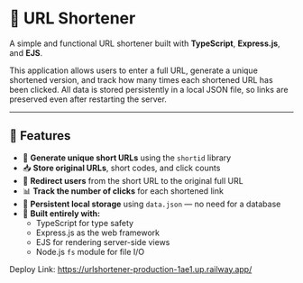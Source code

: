 # 🔗 URL Shortener

A simple and functional URL shortener built with **TypeScript**, **Express.js**, and **EJS**.

This application allows users to enter a full URL, generate a unique shortened version, and track how many times each shortened URL has been clicked. All data is stored persistently in a local JSON file, so links are preserved even after restarting the server.

---

## 📸 Features

- 🔐 **Generate unique short URLs** using the `shortid` library
- 📥 **Store original URLs**, short codes, and click counts
- 🔁 **Redirect users** from the short URL to the original full URL
- 📊 **Track the number of clicks** for each shortened link
- 💾 **Persistent local storage** using `data.json` — no need for a database
- 🧩 **Built entirely with:**
  - TypeScript for type safety
  - Express.js as the web framework
  - EJS for rendering server-side views
  - Node.js `fs` module for file I/O

Deploy Link: https://urlshortener-production-1ae1.up.railway.app/
